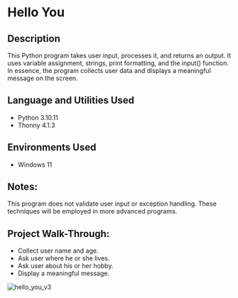 # Hello You


## Description
This Python program takes user input, processes it, and returns an output. It uses variable assignment, strings, print formatting, and the input() function. In essence, the program collects user data and displays a meaningful message on the screen.


## Language and Utilities Used
- Python 3.10.11
- Thonny 4.1.3


## Environments Used
- Windows 11


## Notes:
This program does not validate user input or exception handling. These techniques will be employed in more advanced programs. 


## Project Walk-Through:
- Collect user name and age.
- Ask user where he or she lives.
- Ask user about his or her hobby.
- Display a meaningful message.

![hello_you_v3](https://github.com/user-attachments/assets/98716390-9fed-47ca-8243-35112048d46b)
